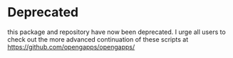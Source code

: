 # Deprecated
this package and repository have now been deprecated. I urge all users to check out the more advanced continuation of these scripts at https://github.com/opengapps/opengapps/

